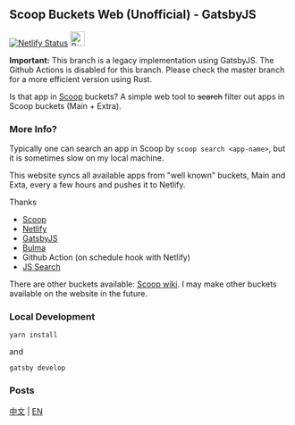 ## Scoop Buckets Web (Unofficial) - GatsbyJS

[![Netlify Status](https://api.netlify.com/api/v1/badges/965df306-a386-4e0b-9351-ee2bdb712857/deploy-status)](https://scoop.airbrain.app)
<a href='https://ko-fi.com/J3J113VYZ' target='_blank'><img height='26' style='border:0px;' src='https://az743702.vo.msecnd.net/cdn/kofi2.png?v=2' border='0' alt='Buy Me a Coffee at ko-fi.com' /></a>

**Important:**
This branch is a legacy implementation using GatsbyJS.
The Github Actions is disabled for this branch.
Please check the master branch for a more efficient version using Rust.

Is that app in [Scoop](https://scoop.sh) buckets? 
A simple web tool to ~~search~~ filter out apps in Scoop buckets (Main + Extra).

### More Info?
Typically one can search an app in Scoop by `scoop search <app-name>`, but it is sometimes slow on my local machine.

This website syncs all available apps from "well known" buckets,  Main and Exta, every a few hours and pushes it to Netlify.

Thanks
* [Scoop](https://scoop.sh)
* [Netlify](https://https://www.netlify.com/)
* [GatsbyJS](https://www.gatsbyjs.org/)
* [Bulma](https://bulma.io/)
* Github Action (on schedule hook with Netlify)
* [JS Search](https://github.com/bvaughn/js-search)

There are other buckets available: [Scoop wiki](https://github.com/lukesampson/scoop/wiki/Buckets). I may make other buckets available on the website in the future.

### Local Development
`yarn install`

and

`gatsby develop`

### Posts
[中文](https://blog.yibu.org/posts/2020/03/17/netlify-scoop-search-deployment/) | [EN](https://blog.yibu.org/en/posts/2020/03/17/netlify-scoop-search-deployment/)
